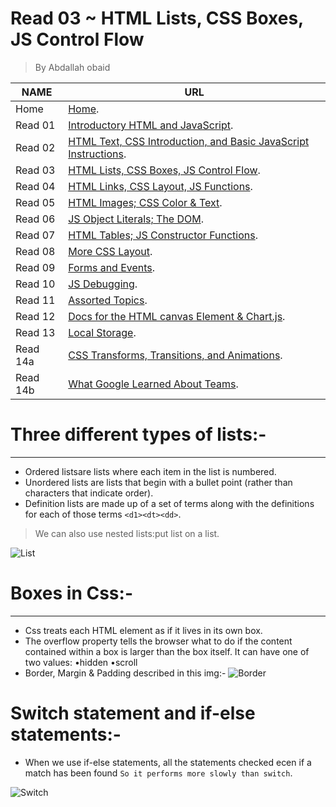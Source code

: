 # Read 03 ~ HTML Lists, CSS Boxes, JS Control Flow
> By Abdallah obaid

**NAME** | **URL**
------------------ | -------------
Home    | [Home](https://abdallah-obaid.github.io/reading-notes/).
 Read 01     | [Introductory HTML and JavaScript](https://abdallah-obaid.github.io/reading-notes/class-01).
 Read 02     | [HTML Text, CSS Introduction, and Basic JavaScript Instructions](https://abdallah-obaid.github.io/reading-notes/class-02).
 Read 03     | [HTML Lists, CSS Boxes, JS Control Flow](https://abdallah-obaid.github.io/reading-notes/class-03).
 Read 04     | [HTML Links, CSS Layout, JS Functions](https://abdallah-obaid.github.io/reading-notes/class-04).
 Read 05     | [HTML Images; CSS Color & Text](https://abdallah-obaid.github.io/reading-notes/class-05).
 Read 06     | [JS Object Literals; The DOM](https://abdallah-obaid.github.io/reading-notes/class-06).
 Read 07     | [HTML Tables; JS Constructor Functions](https://abdallah-obaid.github.io/reading-notes/class-07).
 Read 08     | [More CSS Layout](https://abdallah-obaid.github.io/reading-notes/class-08).
 Read 09     | [Forms and Events](https://abdallah-obaid.github.io/reading-notes/class-09).
 Read 10     | [JS Debugging](https://abdallah-obaid.github.io/reading-notes/class-10).
 Read 11     | [Assorted Topics](https://abdallah-obaid.github.io/reading-notes/class-11).
 Read 12     | [Docs for the HTML canvas Element & Chart.js](https://abdallah-obaid.github.io/reading-notes/class-12).
 Read 13     | [Local Storage](https://abdallah-obaid.github.io/reading-notes/class-13).
 Read 14a    | [CSS Transforms, Transitions, and Animations](https://abdallah-obaid.github.io/reading-notes/class-14).
 Read 14b    | [What Google Learned About Teams](https://abdallah-obaid.github.io/reading-notes/class-15).


# Three different types of lists:-
----------------------------------
* Ordered listsare lists where each item in the list is numbered.
* Unordered lists are lists that begin with a bullet point (rather than characters that indicate order).
* Definition lists  are made up of a set of terms along with the definitions for each of those terms `<d1><dt><dd>`.
> We can also use nested lists:put list on a list.

![List](https://miro.medium.com/max/1600/0*SiX6Tcs_OyeeauLs.gif)

# Boxes in Css:-
----------------------------------
* Css treats each HTML element as if it lives in its own box.
* The overflow property tells the browser what to do if the content contained within a box is larger than the box itself. It can have one of two values: •hidden  •scroll
* Border, Margin & Padding described in this img:-
![Border](https://codeleacher.files.wordpress.com/2009/04/marginandpadding.gif)

 # Switch statement and if-else statements:-
* When we use if-else statements, all the statements checked ecen if a match has been found `So it performs more slowly than switch`.

![Switch](https://d3nmt5vlzunoa1.cloudfront.net/phpstorm/files/2016/05/if-to-switch-v3.gif)

